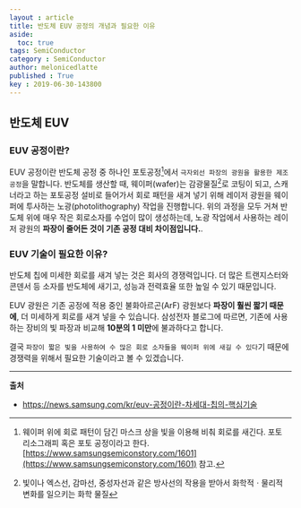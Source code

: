 ```yaml
---
layout : article
title: 반도체 EUV 공정의 개념과 필요한 이유 
aside:
  toc: true
tags: SemiConductor
category : SemiConductor
author: melonicedlatte
published : True
key : 2019-06-30-143800
---
```


## 반도체 EUV
### EUV 공정이란? 
EUV 공정이란 반도체 공정 중 하나인 포토공정[^1]에서 `극자외선 파장의 광원을 활용한 제조공정`을 말합니다. 반도체를 생산할 때, 웨이퍼(wafer)는 감광물질[^2]로 코팅이 되고, 스캐너라고 하는 포토공정 설비로 들어가서 회로 패턴을 새겨 넣기 위해 레이저 광원을 웨이퍼에 투사하는 노광(photolithography) 작업을 진행합니다. 위의 과정을 모두 거쳐 반도체 위에 매우 작은 회로소자를 수업이 많이 생성하는데, 노광 작업에서 사용하는 레이저 광원의 **파장이 줄어든 것이 기존 공정 대비 차이점입니다.**. 

### EUV 기술이 필요한 이유?
반도체 칩에 미세한 회로를 새겨 넣는 것은 회사의 경쟁력입니다. 더 많은 트랜지스터와 콘덴서 등 소자를 반도체에 새기고, 성능과 전력효율 또한 높일 수 있기 때문입니다. 

EUV 광원은 기존 공정에 적용 중인 불화아르곤(ArF) 광원보다 **파장이 훨씬 짧기 때문에**, 더 미세하게 회로를 새겨 넣을 수 있습니다. 삼성전자 블로그에 따르면, 기존에 사용하는 장비의 빛 파장과 비교해 **10분의 1 미만**에 불과하다고 합니다.

결국 `파장이 짧은 빛을 사용하여 수 많은 회로 소자들을 웨이퍼 위에 새길 수 있다`기 때문에 경쟁력을 위해서 필요한 기술이라고 볼 수 있겠습니다.

<hr>

[^1]: 웨이퍼 위에 회로 패턴이 담긴 마스크 상을 빛을 이용해 비춰 회로를 새긴다. 포토 리소그래피 혹은 포토 공정이라고 한다. [https://www.samsungsemiconstory.com/1601](https://www.samsungsemiconstory.com/1601) 참고.
[^2]: 빛이나 엑스선, 감마선, 중성자선과 같은 방사선의 작용을 받아서 화학적ㆍ물리적 변화를 일으키는 화학 물질

**출처**
- https://news.samsung.com/kr/euv-공정이란-차세대-칩의-핵심기술
